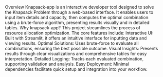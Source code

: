 Overview
Knapsack-app is an interactive developer tool designed to solve the Knapsack Problem through a web-based interface. It enables users to input item details and capacity, then computes the optimal combination using a brute-force algorithm, presenting results visually and in detailed tables.
Why knapsack-app?
This project streamlines the process of resource allocation optimization. The core features include:
Interactive UI: Built with Streamlit, it offers an intuitive interface for inputting data and viewing results.
Optimal Solutions: Uses brute-force to evaluate all combinations, ensuring the best possible outcome.
Visual Insights: Presents results through clear visualizations and comprehensive tables for easy interpretation.
Detailed Logging: Tracks each evaluated combination, supporting validation and analysis.
Easy Deployment: Minimal dependencies facilitate quick setup and integration into your workflow.
